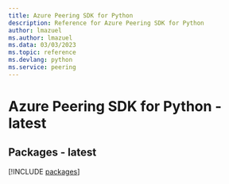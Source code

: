 ```yaml
---
title: Azure Peering SDK for Python
description: Reference for Azure Peering SDK for Python
author: lmazuel
ms.author: lmazuel
ms.data: 03/03/2023
ms.topic: reference
ms.devlang: python
ms.service: peering
---
```

# Azure Peering SDK for Python - latest
## Packages - latest
[!INCLUDE [packages](peering-index.md)]
